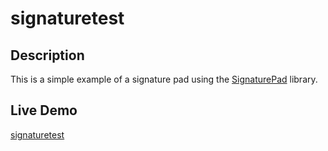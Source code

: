 # signaturetest

## Description

This is a simple example of a signature pad using the [SignaturePad](https://github.com/szimek/signature_pad) library.

## Live Demo

[signaturetest](https://signaturetest.netlify.app/)
